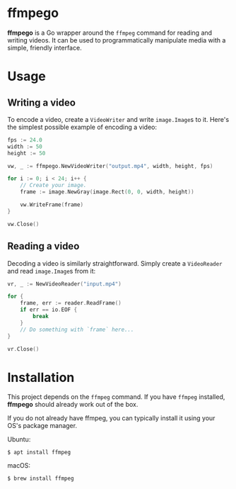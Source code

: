 # ffmpego

**ffmpego** is a Go wrapper around the `ffmpeg` command for reading and writing videos. It can be used to programmatically manipulate media with a simple, friendly interface.

# Usage

## Writing a video

To encode a video, create a `VideoWriter` and write `image.Image`s to it. Here's the simplest possible example of encoding a video:

```go
fps := 24.0
width := 50
height := 50

vw, _ := ffmpego.NewVideoWriter("output.mp4", width, height, fps)

for i := 0; i < 24; i++ {
    // Create your image.
    frame := image.NewGray(image.Rect(0, 0, width, height))

    vw.WriteFrame(frame)
}

vw.Close()
```

## Reading a video

Decoding a video is similarly straightforward. Simply create a `VideoReader` and read `image.Image`s from it:

```go
vr, _ := NewVideoReader("input.mp4")

for {
    frame, err := reader.ReadFrame()
    if err == io.EOF {
        break
    }
    // Do something with `frame` here...
}

vr.Close()
```

# Installation

This project depends on the `ffmpeg` command. If you have `ffmpeg` installed, **ffmpego** should already work out of the box.

If you do not already have ffmpeg, you can typically install it using your OS's package manager.

Ubuntu:

```
$ apt install ffmpeg
```

macOS:

```
$ brew install ffmpeg
```

